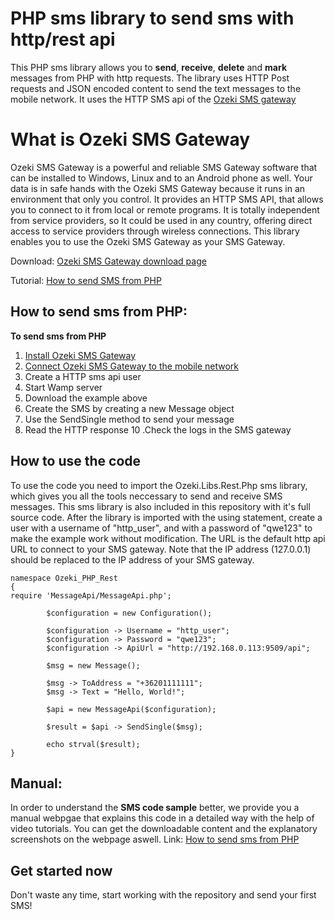 # PHP sms library to send sms with http/rest api

This PHP sms library allows you to **send**, **receive**, **delete** and **mark** messages from PHP with http requests.
The library uses HTTP Post requests and JSON encoded content to send the text messages to the mobile network.
It uses the HTTP SMS api of the [Ozeki SMS gateway](https://ozeki-sms-gateway.com)

# What is Ozeki SMS Gateway

Ozeki SMS Gateway is a powerful and reliable SMS Gateway software that can be installed to Windows, 
Linux and to an Android phone as well. Your data is in safe hands with the Ozeki SMS Gateway because it runs 
in an environment that only you control. It provides an HTTP SMS API, that allows you to connect to it 
from local or remote programs. It is totally independent from service providers, so It could be used in any country, 
offering direct access to service providers through wireless connections. 
This library enables you to use the Ozeki SMS Gateway as your SMS Gateway.

Download: [Ozeki SMS Gateway download page](https://ozeki-sms-gateway.com/p_727-download-sms-gateway.html)

Tutorial: [How to send SMS from PHP](https://ozeki-sms-gateway.com/p_852-php-send-sms-with-the-http-rest-api-code-sample.html)

## How to send sms from PHP:

**To send sms from PHP**
1. [Install Ozeki SMS Gateway](https://ozeki-sms-gateway.com/p_727-download-sms-gateway.html)
2. [Connect Ozeki SMS Gateway to the mobile network](https://ozeki-sms-gateway.com/p_70-mobile-network.html)
4. Create a HTTP sms api user
5. Start Wamp server
6. Download the example above
7. Create the SMS by creating a new Message object
8. Use the SendSingle method to send your message
9. Read the HTTP response
10 .Check the logs in the SMS gateway

## How to use the code

To use the code you need to import the Ozeki.Libs.Rest.Php sms library, which gives you all the tools neccessary to send and receive SMS messages. 
This sms library is also included in this repository with it's full source code. 
After the library is imported with the using statement, create a user with a username of "http_user", 
and with a password of "qwe123" to make the example work without modification.
The URL is the default http api URL to connect to your SMS gateway.
Note that the IP address (127.0.0.1) should be replaced to the IP address of your SMS gateway.

```
namespace Ozeki_PHP_Rest
{
require 'MessageApi/MessageApi.php';
 
        $configuration = new Configuration();
         
        $configuration -> Username = "http_user";
        $configuration -> Password = "qwe123";
        $configuration -> ApiUrl = "http://192.168.0.113:9509/api";
         
        $msg = new Message();
         
        $msg -> ToAddress = "+36201111111";
        $msg -> Text = "Hello, World!";
             
        $api = new MessageApi($configuration);
         
        $result = $api -> SendSingle($msg);  
         
        echo strval($result);
}
```
## Manual:
In order to understand the **SMS code sample** better, we provide you a manual webpgae that explains this code in a detailed way with the help of video tutorials.
You can get the downloadable content and the explanatory screenshots on the webpage aswell.
Link: [How to send sms from PHP](https://ozeki-sms-gateway.com/p_852-php-send-sms-with-the-http-rest-api-code-sample.html)

## Get started now

Don't waste any time, start working with the repository and send your first SMS!

